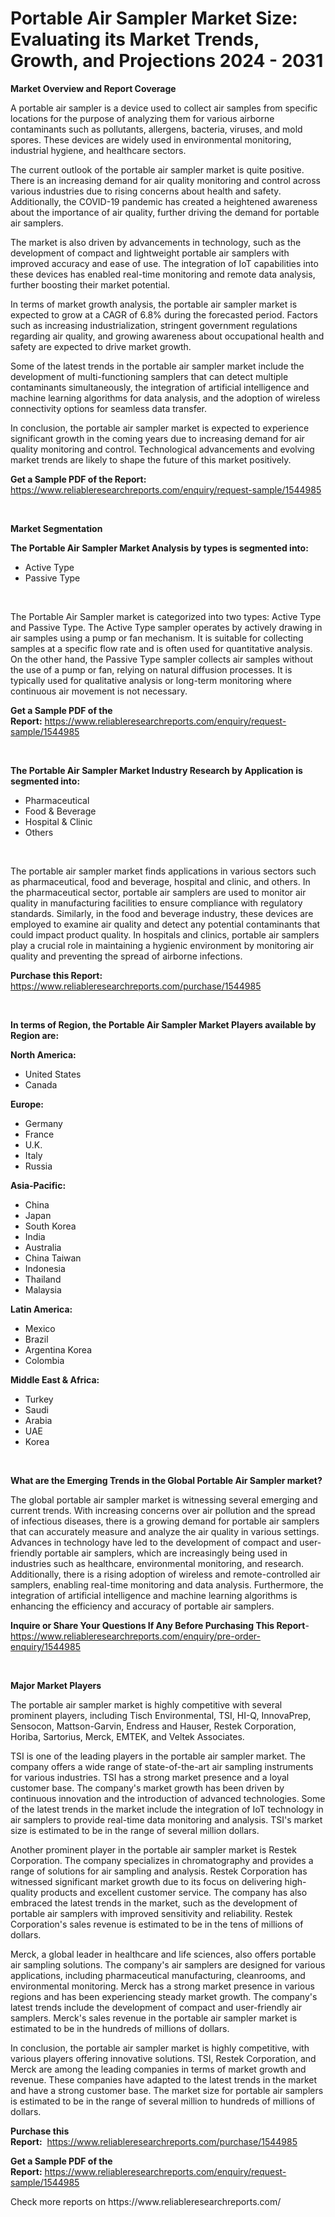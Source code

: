 <p><h1>Portable Air Sampler Market Size: Evaluating its Market Trends, Growth, and Projections 2024 - 2031</h1></p><p><strong>Market Overview and Report Coverage</strong></p>
<p><p>A portable air sampler is a device used to collect air samples from specific locations for the purpose of analyzing them for various airborne contaminants such as pollutants, allergens, bacteria, viruses, and mold spores. These devices are widely used in environmental monitoring, industrial hygiene, and healthcare sectors.</p><p>The current outlook of the portable air sampler market is quite positive. There is an increasing demand for air quality monitoring and control across various industries due to rising concerns about health and safety. Additionally, the COVID-19 pandemic has created a heightened awareness about the importance of air quality, further driving the demand for portable air samplers.</p><p>The market is also driven by advancements in technology, such as the development of compact and lightweight portable air samplers with improved accuracy and ease of use. The integration of IoT capabilities into these devices has enabled real-time monitoring and remote data analysis, further boosting their market potential.</p><p>In terms of market growth analysis, the portable air sampler market is expected to grow at a CAGR of 6.8% during the forecasted period. Factors such as increasing industrialization, stringent government regulations regarding air quality, and growing awareness about occupational health and safety are expected to drive market growth.</p><p>Some of the latest trends in the portable air sampler market include the development of multi-functioning samplers that can detect multiple contaminants simultaneously, the integration of artificial intelligence and machine learning algorithms for data analysis, and the adoption of wireless connectivity options for seamless data transfer.</p><p>In conclusion, the portable air sampler market is expected to experience significant growth in the coming years due to increasing demand for air quality monitoring and control. Technological advancements and evolving market trends are likely to shape the future of this market positively.</p></p>
<p><strong>Get a Sample PDF of the Report:</strong> <a href="https://www.reliableresearchreports.com/enquiry/request-sample/1544985">https://www.reliableresearchreports.com/enquiry/request-sample/1544985</a></p>
<p>&nbsp;</p>
<p><strong>Market Segmentation</strong></p>
<p><strong>The Portable Air Sampler Market Analysis by types is segmented into:</strong></p>
<p><ul><li>Active Type</li><li>Passive Type</li></ul></p>
<p>&nbsp;</p>
<p><p>The Portable Air Sampler market is categorized into two types: Active Type and Passive Type. The Active Type sampler operates by actively drawing in air samples using a pump or fan mechanism. It is suitable for collecting samples at a specific flow rate and is often used for quantitative analysis. On the other hand, the Passive Type sampler collects air samples without the use of a pump or fan, relying on natural diffusion processes. It is typically used for qualitative analysis or long-term monitoring where continuous air movement is not necessary.</p></p>
<p><strong>Get a Sample PDF of the Report:</strong>&nbsp;<a href="https://www.reliableresearchreports.com/enquiry/request-sample/1544985">https://www.reliableresearchreports.com/enquiry/request-sample/1544985</a></p>
<p>&nbsp;</p>
<p><strong>The Portable Air Sampler Market Industry Research by Application is segmented into:</strong></p>
<p><ul><li>Pharmaceutical</li><li>Food & Beverage</li><li>Hospital & Clinic</li><li>Others</li></ul></p>
<p>&nbsp;</p>
<p><p>The portable air sampler market finds applications in various sectors such as pharmaceutical, food and beverage, hospital and clinic, and others. In the pharmaceutical sector, portable air samplers are used to monitor air quality in manufacturing facilities to ensure compliance with regulatory standards. Similarly, in the food and beverage industry, these devices are employed to examine air quality and detect any potential contaminants that could impact product quality. In hospitals and clinics, portable air samplers play a crucial role in maintaining a hygienic environment by monitoring air quality and preventing the spread of airborne infections.</p></p>
<p><strong>Purchase this Report:</strong>&nbsp; <a href="https://www.reliableresearchreports.com/purchase/1544985">https://www.reliableresearchreports.com/purchase/1544985</a></p>
<p>&nbsp;</p>
<p><strong>In terms of Region, the Portable Air Sampler Market Players available by Region are:</strong></p>
<p>
    <p> <strong> North America: </strong>
        <ul>
            <li>United States</li>
            <li>Canada</li>
        </ul>
        </p> 
    <p> <strong> Europe: </strong>
        <ul>
            <li>Germany</li>
            <li>France</li>
            <li>U.K.</li>
            <li>Italy</li>
            <li>Russia</li>
        </ul>
        </p> 
    <p> <strong> Asia-Pacific: </strong>
        <ul>
            <li>China</li>
            <li>Japan</li>
            <li>South Korea</li>
            <li>India</li>
            <li>Australia</li>
            <li>China Taiwan</li>
            <li>Indonesia</li>
            <li>Thailand</li>
            <li>Malaysia</li>
        </ul>
        </p> 
    <p> <strong> Latin America: </strong>
        <ul>
            <li>Mexico</li>
            <li>Brazil</li>
            <li>Argentina Korea</li>
            <li>Colombia</li>
        </ul>
        </p> 
    <p> <strong> Middle East & Africa: </strong>
        <ul>
            <li>Turkey</li>
            <li>Saudi</li>
            <li>Arabia</li>
            <li>UAE</li>
            <li>Korea</li>
        </ul>
    </p>
    </p>
<p>&nbsp;</p>
<p><strong>What are the Emerging Trends in the Global Portable Air Sampler market?</strong></p>
<p><p>The global portable air sampler market is witnessing several emerging and current trends. With increasing concerns over air pollution and the spread of infectious diseases, there is a growing demand for portable air samplers that can accurately measure and analyze the air quality in various settings. Advances in technology have led to the development of compact and user-friendly portable air samplers, which are increasingly being used in industries such as healthcare, environmental monitoring, and research. Additionally, there is a rising adoption of wireless and remote-controlled air samplers, enabling real-time monitoring and data analysis. Furthermore, the integration of artificial intelligence and machine learning algorithms is enhancing the efficiency and accuracy of portable air samplers.</p></p>
<p><strong>Inquire or Share Your Questions If Any Before Purchasing This Report</strong>- <a href="https://www.reliableresearchreports.com/enquiry/pre-order-enquiry/1544985">https://www.reliableresearchreports.com/enquiry/pre-order-enquiry/1544985</a></p>
<p>&nbsp;</p>
<p><strong>Major Market Players</strong></p>
<p><p>The portable air sampler market is highly competitive with several prominent players, including Tisch Environmental, TSI, HI-Q, InnovaPrep, Sensocon, Mattson-Garvin, Endress and Hauser, Restek Corporation, Horiba, Sartorius, Merck, EMTEK, and Veltek Associates.</p><p>TSI is one of the leading players in the portable air sampler market. The company offers a wide range of state-of-the-art air sampling instruments for various industries. TSI has a strong market presence and a loyal customer base. The company's market growth has been driven by continuous innovation and the introduction of advanced technologies. Some of the latest trends in the market include the integration of IoT technology in air samplers to provide real-time data monitoring and analysis. TSI's market size is estimated to be in the range of several million dollars.</p><p>Another prominent player in the portable air sampler market is Restek Corporation. The company specializes in chromatography and provides a range of solutions for air sampling and analysis. Restek Corporation has witnessed significant market growth due to its focus on delivering high-quality products and excellent customer service. The company has also embraced the latest trends in the market, such as the development of portable air samplers with improved sensitivity and reliability. Restek Corporation's sales revenue is estimated to be in the tens of millions of dollars.</p><p>Merck, a global leader in healthcare and life sciences, also offers portable air sampling solutions. The company's air samplers are designed for various applications, including pharmaceutical manufacturing, cleanrooms, and environmental monitoring. Merck has a strong market presence in various regions and has been experiencing steady market growth. The company's latest trends include the development of compact and user-friendly air samplers. Merck's sales revenue in the portable air sampler market is estimated to be in the hundreds of millions of dollars.</p><p>In conclusion, the portable air sampler market is highly competitive, with various players offering innovative solutions. TSI, Restek Corporation, and Merck are among the leading companies in terms of market growth and revenue. These companies have adapted to the latest trends in the market and have a strong customer base. The market size for portable air samplers is estimated to be in the range of several million to hundreds of millions of dollars.</p></p>
<p><strong>Purchase this Report:</strong>&nbsp;&nbsp;<a href="https://www.reliableresearchreports.com/purchase/1544985">https://www.reliableresearchreports.com/purchase/1544985</a></p>
<p></p>
<p><strong>Get a Sample PDF of the Report:</strong>&nbsp;<a href="https://www.reliableresearchreports.com/enquiry/request-sample/1544985">https://www.reliableresearchreports.com/enquiry/request-sample/1544985</a></p>
<p>Check more reports on https://www.reliableresearchreports.com/</p>